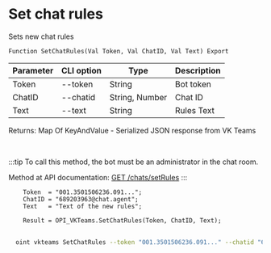 ﻿---
sidebar_position: 14
---

# Set chat rules
 Sets new chat rules



`Function SetChatRules(Val Token, Val ChatID, Val Text) Export`

  | Parameter | CLI option | Type | Description |
  |-|-|-|-|
  | Token | --token | String | Bot token |
  | ChatID | --chatid | String, Number | Chat ID |
  | Text | --text | String | Rules Text |

  
  Returns:  Map Of KeyAndValue - Serialized JSON response from VK Teams

<br/>

:::tip
To call this method, the bot must be an administrator in the chat room.

 Method at API documentation: [GET /chats/setRules](https://teams.vk.com/botapi/#/chats/get_chats_setRules)
:::
<br/>


```bsl title="Code example"
    Token  = "001.3501506236.091...";
    ChatID = "689203963@chat.agent";
    Text   = "Text of the new rules";

    Result = OPI_VKTeams.SetChatRules(Token, ChatID, Text);
```



```sh title="CLI command example"
    
  oint vkteams SetChatRules --token "001.3501506236.091..." --chatid "689203963@chat.agent" --text %text%

```

```json title="Result"

```
